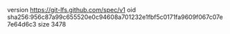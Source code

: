 version https://git-lfs.github.com/spec/v1
oid sha256:956c87a99c655520e0c94608a701232e1fbf5c0171fa9609f067c07e7e64d6c3
size 3478
